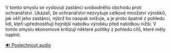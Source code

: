 
V tomto smyslu se vyslovují zastánci svobodného obchodu proti ochranářství. Ukázali, že ochranářství nezvyšuje celkové množství výrobků, jak věří jeho zastánci, nýbrž ho naopak snižuje, a je proto špatné z pohledu lidí, kteří upřednostňují hojnější nabídku výrobku před nabídkou nižší. V tomto smyslu ekonomové kritizují některé politiky z pohledu cílů, které měly naplnit.

[🔊 Poslechnout audio](/data/7-paragraphs/audio/chapter_169/para_006-V-tomto-smyslu-se-vyslovuj-zastnci-svobodnho-ob.mp3)
